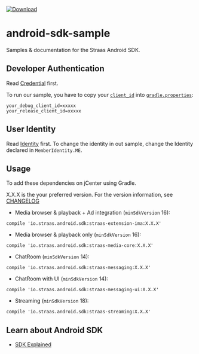 [![Download](https://api.bintray.com/packages/straas-io/maven/straas-base/images/download.svg) ](https://bintray.com/bintray/jcenter?filterByPkgName=straas)

# android-sdk-sample
Samples & documentation for the Straas Android SDK.

Developer Authentication
-----
Read [Credential](https://github.com/Straas/Straas-android-sdk-sample/wiki/SDK-Credential) first.

To run our sample, you have to copy your [`client_id`](https://github.com/Straas/Straas-android-sdk-sample/wiki/SDK-Credential#get-client-id) into [`gradle.properties`](https://github.com/Straas/Straas-android-sdk-sample/blob/master/gradle.properties#L8):
```
your_debug_client_id=xxxxx
your_release_client_id=xxxxx
```

User Identity
-----
Read [Identity](https://github.com/Straas/Straas-android-sdk-sample/wiki/User-Identity) first.
To change the identity in out sample, change the Identity declared in `MemberIdentity.ME`.

Usage
-----
To add these dependencies on jCenter using Gradle.

X.X.X is the your preferred version. For the version information, see
[CHANGELOG](https://github.com/Straas/Straas-android-sdk-sample/blob/master/CHANGELOG.md)

- Media browser & playback + Ad integration (`minSdkVersion` 16):
```
compile 'io.straas.android.sdk:straas-extension-ima:X.X.X'
```

- Media browser & playback only (`minSdkVersion` 16):
```
compile 'io.straas.android.sdk:straas-media-core:X.X.X'
```

- ChatRoom  (`minSdkVersion` 14):
```
compile 'io.straas.android.sdk:straas-messaging:X.X.X'
```

- ChatRoom with UI (`minSdkVersion` 14):
```
compile 'io.straas.android.sdk:straas-messaging-ui:X.X.X'
```

- Streaming (`minSdkVersion` 18):
```
compile 'io.straas.android.sdk:straas-streaming:X.X.X'
```

Learn about Android SDK
------------------
- [SDK Explained](https://github.com/Straas/android-sdk-sample/wiki)
